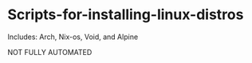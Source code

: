 # Scripts-for-installing-linux-distros
Includes: Arch, Nix-os, Void, and Alpine

NOT FULLY AUTOMATED
